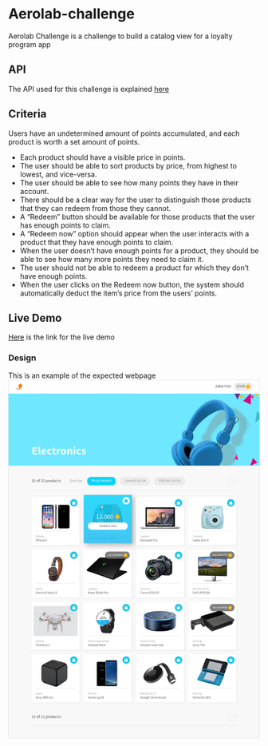 # Aerolab-challenge
Aerolab Challenge is a challenge to build a catalog view for a loyalty program app

## API
The API used for this challenge is explained [here](https://aerolabchallenge.docs.apiary.io/#)
## Criteria
Users have an undetermined amount of points accumulated, and each product is worth a set amount of points.
- Each product should have a visible price in points.
- The user should be able to sort products by price, from highest to lowest, and vice-versa.
- The user should be able to see how many points they have in their account.
- There should be a clear way for the user to distinguish those products that they can redeem from those they cannot.
- A “Redeem” button should be available for those products that the user has enough points to claim.
- A “Redeem now” option should appear when the user interacts with a product that they have enough points to claim.
- When the user doesn’t have enough points for a product, they should be able to see how many more points they need to claim it.
- The user should not be able to redeem a product for which they don’t have enough points.
- When the user clicks on the Redeem now button, the system should automatically deduct the item’s price from the users’ points.

## Live Demo
[Here](https://aerolab-challenge-ailin-glez.netlify.app/) is the link for the live demo

### Design
This is an example of the expected webpage
![webpage design](./src/assets/example.jpg)
